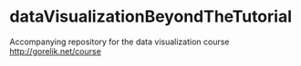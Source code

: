 # dataVisualizationBeyondTheTutorial
Accompanying repository for the data visualization course http://gorelik.net/course
